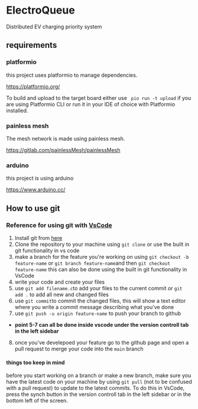 # ElectroQueue
Distributed EV charging priority system 

## requirements 
### platformio
this project uses platformio to manage dependencies.

https://platformio.org/

To build and upload to the target board either use ``` pio run -t upload``` if you are using Platformio CLI or run it in your IDE of choice with Platformio installed.

### painless mesh 

The mesh network is made using painless mesh.

https://gitlab.com/painlessMesh/painlessMesh

### arduino 

this project is using arduino 

https://www.arduino.cc/

## How to use git 

### Reference for using git with [VsCode](https://code.visualstudio.com/docs/sourcecontrol/overview)

1. Install git from [here](https://git-scm.com/download)
2. Clone the repository to your machine using ```git clone```  or use the built in git functionality in vs code
3. make a branch for the feature you're working on using ```git checkout -b feature-name``` or ```git branch feature-name```and then ```git checkout feature-name``` this can also be done using the built in git functionality in VsCode
4. write your code and create your files
5. use ```git add filename.c```to add your files to the current commit or ```git add .``` to add all new and changed files
6. use ```git commit```to commit the changed files, this will show a text editor where you write a commit message describing what you've done
7. use ```git push -u origin feature-name``` to push your branch to github
* **point 5-7 can all be done inside vscode under the version controll tab in the left sidebar**
8. once you've develepoed your feature go to the github page and open a pull request to merge your code into the ```main``` branch

#### things too keep in mind

before you start working on a branch or make a new branch, make sure you have the latest code on your machine by using ```git pull``` (not to be confused with a pull request) to update to the latest commits. To do this in VsCode, press the synch button in the version controll tab in the left sidebar or in the bottom left of the screen.
  

